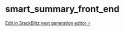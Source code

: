 # smart_summary_front_end

[Edit in StackBlitz next generation editor ⚡️](https://stackblitz.com/~/github.com/Darian-Lee-YTKA/smart_summary_front_end)